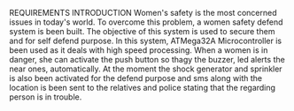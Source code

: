 REQUIREMENTS
INTRODUCTION
Women's safety is the most concerned issues in today's world. To overcome this problem, a women safety defend system is been built. The objective of this system is used to secure them and for self defend purpose. In this system, ATMega32A Microcontroller is been used as it deals with high speed processing. When a women is in danger, she can activate the push button so thagy the buzzer, led alerts the near ones, automatically. At the moment the shock generator and sprinkler is also been activated for the defend purpose and sms along with the location is been sent to the relatives and police stating that the regarding person is in trouble.
